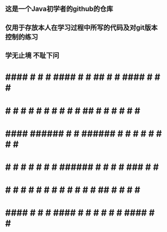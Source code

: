 ## 这是一个Java初学者的github的仓库

## 仅用于存放本人在学习过程中所写的代码及对git版本控制的练习

## 学无止境 不耻下问
#   ####   #    #     #     ####   #    #    ##    #    #   ####    #   #     # #
#  #       #    #     #    #    #  #    #   #  #   ##   #  #    #    # #      # #
#   ####   ######     #    #       ######  #    #  # #  #  #          #       # #
#       #  #    #     #    #       #    #  ######  #  # #  #  ###     #       # #
#  #    #  #    #     #    #    #  #    #  #    #  #   ##  #    #     #       # #
#   ####   #    #     #     ####   #    #  #    #  #    #   ####      #       # #

